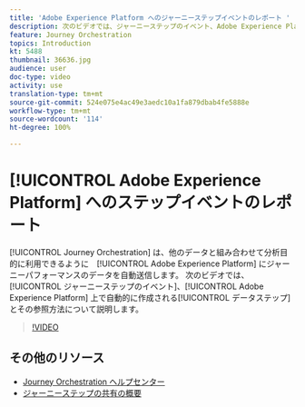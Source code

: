 ```yaml
---
title: 'Adobe Experience Platform へのジャーニーステップイベントのレポート '
description: 次のビデオでは、ジャーニーステップのイベント、Adobe Experience Platform 上で自動的に作成されるデータステップとその参照方法について説明します。
feature: Journey Orchestration
topics: Introduction
kt: 5488
thumbnail: 36636.jpg
audience: user
doc-type: video
activity: use
translation-type: tm+mt
source-git-commit: 524e075e4ac49e3aedc10a1fa879dbab4fe5888e
workflow-type: tm+mt
source-wordcount: '114'
ht-degree: 100%

---
```



# [!UICONTROL Adobe Experience Platform] へのステップイベントのレポート

[!UICONTROL Journey Orchestration] は、他のデータと組み合わせて分析目的に利用できるように　[!UICONTROL Adobe Experience Platform] にジャーニーパフォーマンスのデータを自動送信します。
次のビデオでは、[!UICONTROL ジャーニーステップのイベント]、[!UICONTROL Adobe Experience Platform] 上で自動的に作成される[!UICONTROL データステップ]とその参照方法について説明します。

>[!VIDEO](https://video.tv.adobe.com/v/36636?quality=12)

## その他のリソース

* [Journey Orchestration ヘルプセンター](https://docs.adobe.com/content/help/ja-JP/journeys/using/journey-orchestration-home.html)
* [ジャーニーステップの共有の概要](https://docs.adobe.com/content/help/ja-JP/journeys/using/building-journeys/sharing-journey-steps/sharing-overview.html)
